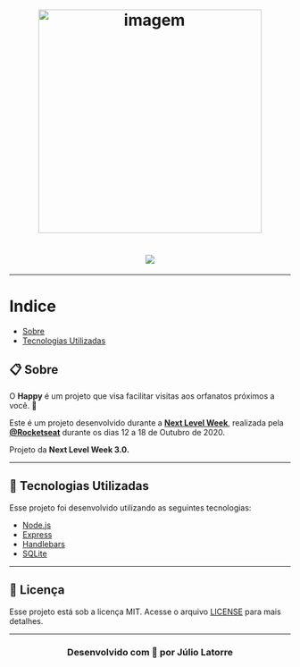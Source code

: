 <h1 align="center">
 <img src="https://i.imgur.com/gqCU6wy.png" alt="imagem" width="400"/>  
</h1>

<h1 align="center">
    <img src="https://imgur.com/rLscVKb.png">
</h1>

---

# Indice
- [Sobre](#-Sobre)
- [Tecnologias Utilizadas](#-Tecnologias-Utilizadas)


## 📋 Sobre

O **Happy** é um projeto que visa facilitar visitas aos orfanatos próximos a você. 💜 

Este é um projeto desenvolvido durante a **[Next Level Week](https://nextlevelweek.com/)**, realizada pela **[@Rocketseat](https://github.com/Rocketseat)** durante os dias 12 a 18 de Outubro de 2020.

Projeto da **Next Level Week 3.0.**

---

## 🚀 Tecnologias Utilizadas
Esse projeto foi desenvolvido utilizando as seguintes tecnologias:

- [Node.js](https://nodejs.org/en/)
- [Express](https://expressjs.com/pt-br/)
- [Handlebars](https://handlebarsjs.com/)
- [SQLite](https://www.sqlite.org/index.html)

---

## 📝 Licença
Esse projeto está sob a licença MIT. Acesse o arquivo [LICENSE](https://github.com/Juliolatorre/nlw3-discovery-happy/blob/master/LICENSE) para mais detalhes.

---

<h3 align="center"> 
 Desenvolvido com 💜 por Júlio Latorre
</h3>